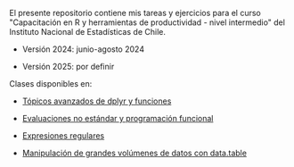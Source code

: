 El presente repositorio contiene mis tareas y ejercicios para el curso "Capacitación en R y herramientas de productividad - nivel intermedio" del Instituto Nacional de Estadísticas de Chile.

- Versión 2024: junio-agosto 2024

- Versión 2025: por definir

Clases disponibles en:

- [Tópicos avanzados de dplyr y funciones](https://clases-r-intermedio.github.io/1_funciones/#1)

- [Evaluaciones no estándar y programación funcional](https://clases-r-intermedio.github.io/2_programacion_funcional/#1)

- [Expresiones regulares](https://clases-r-intermedio.github.io/3_strings_regex/#1)

- [Manipulación de grandes volúmenes de datos con data.table](https://clases-r-intermedio.github.io/4_data.table/#1)
